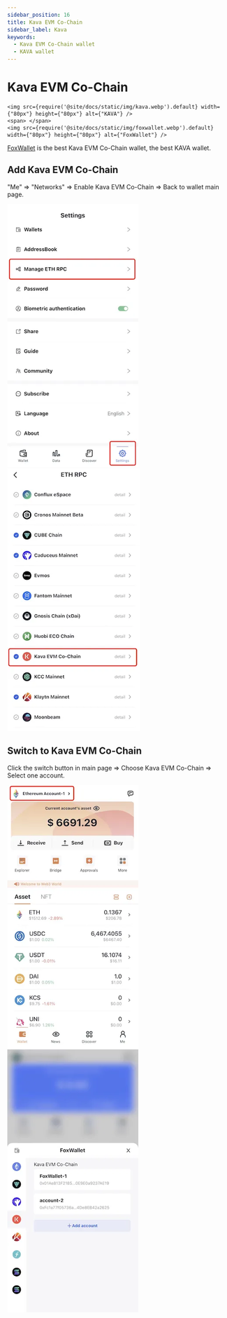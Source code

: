 ```yaml
---
sidebar_position: 16
title: Kava EVM Co-Chain
sidebar_label: Kava
keywords:
  - Kava EVM Co-Chain wallet
  - KAVA wallet
---
```


# Kava EVM Co-Chain
```mdx-code-block
<img src={require('@site/docs/static/img/kava.webp').default} width={"80px"} height={"80px"} alt={"KAVA"} />
<span> </span>
<img src={require('@site/docs/static/img/foxwallet.webp').default} width={"80px"} height={"80px"} alt={"FoxWallet"} />
```
[FoxWallet](https://foxwallet.com) is the best Kava EVM Co-Chain wallet, the best KAVA wallet.

## Add Kava EVM Co-Chain

"Me" => "Networks" => Enable Kava EVM Co-Chain => Back to wallet main page.

![](../img/manage-eth-rpc.webp)![](../img/add-kava.webp)

## Switch to Kava EVM Co-Chain

Click the switch button in main page => Choose Kava EVM Co-Chain => Select one account.

![](../img/switch-entrance.webp)![](../img/switch-kava.webp)